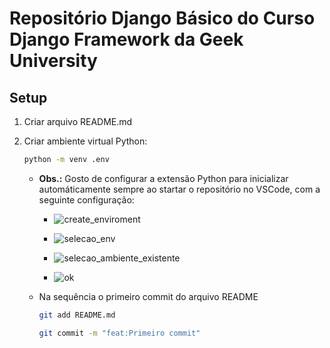 # Repositório Django Básico do Curso Django Framework da Geek University

## Setup

1. Criar arquivo README.md

2. Criar ambiente virtual Python:
    ```sh
    python -m venv .env
    ```
    - **Obs.:** Gosto de configurar a extensão Python para inicializar automáticamente sempre ao startar o repositório no VSCode, com a seguinte configuração:

        -  ![create_enviroment](https://github.com/AmorimEureka/django-basico/assets/84082646/973a7150-4840-460d-afd2-5c1c026ef4e6)

        -  ![selecao_env](https://github.com/AmorimEureka/django-basico/assets/84082646/8f68d2f7-e86e-44d7-8024-ff2963ad2dd2)

        - ![selecao_ambiente_existente](https://github.com/AmorimEureka/django-basico/assets/84082646/332fa53f-58a6-4230-acb0-e1d1b1e51e22)

        -  ![ok](https://github.com/AmorimEureka/django-basico/assets/84082646/75a5acb6-01e2-43d0-a542-271fac2a371c)


    - Na sequência o primeiro commit do arquivo README
        ```sh
        git add README.md

        git commit -m "feat:Primeiro commit"
        ```
